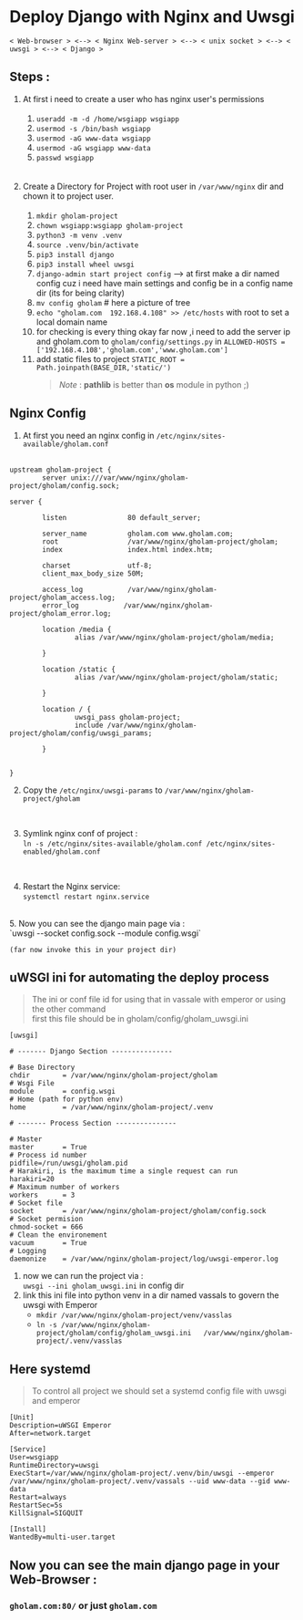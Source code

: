 # Deploy Django with Nginx and Uwsgi

``` 
< Web-browser > <--> < Nginx Web-server > <--> < unix socket > <--> < uwsgi > <--> < Django >
```

## Steps : 
1. At first i need to create a user who has nginx user's permissions </br></br>
    1. `useradd -m -d /home/wsgiapp wsgiapp`
    2. `usermod -s /bin/bash wsgiapp`
    3. `usermod -aG www-data wsgiapp`
    4. `usermod -aG wsgiapp www-data`
    5. `passwd wsgiapp`
</br></br></br>
2. Create a Directory for Project with root user in `/var/www/nginx` dir and chown it to project user.</br></br>
    1. `mkdir gholam-project`
    2. `chown wsgiapp:wsgiapp gholam-project`
    3. `python3 -m venv .venv`
    4. `source .venv/bin/activate`
    5. `pip3 install django`
    6. `pip3 install wheel uwsgi`
    7. `django-admin start project config` --> at first make a dir named config cuz i need have main settings and config be in a config name dir (its for being clarity)
    8. `mv config gholam` # here a picture of tree
    9. `echo "gholam.com  192.168.4.108" >> /etc/hosts` with root to set a local domain name
    10. for checking is every thing okay far now ,i need to add the server ip and gholam.com to `gholam/config/settings.py` in `ALLOWED-HOSTS = ['192.168.4.108','gholam.com','www.gholam.com']`
    11. add static files to project `STATIC_ROOT = Path.joinpath(BASE_DIR,'static/')` 
        > _Note_ : **pathlib** is better than **os** module in python ;)

## Nginx Config
1. At first you need an nginx config in `/etc/nginx/sites-available/gholam.conf ` </br></br>

```
upstream gholam-project {
        server unix:///var/www/nginx/gholam-project/gholam/config.sock;

server {

        listen               80 default_server;

        server_name          gholam.com www.gholam.com;
        root                 /var/www/nginx/gholam-project/gholam;
        index                index.html index.htm;

        charset              utf-8;
        client_max_body_size 50M;

        access_log           /var/www/nginx/gholam-project/gholam_access.log;
        error_log           /var/www/nginx/gholam-project/gholam_error.log;

        location /media {
                alias /var/www/nginx/gholam-project/gholam/media;

        }

        location /static {
                alias /var/www/nginx/gholam-project/gholam/static;

        }

        location / {
                uwsgi_pass gholam-project;
                include /var/www/nginx/gholam-project/gholam/config/uwsgi_params;

        }


}
```
2. Copy the `/etc/nginx/uwsgi-params` to `/var/www/nginx/gholam-project/gholam`
</br>

3. Symlink nginx conf of project : </br>
`ln -s /etc/nginx/sites-available/gholam.conf /etc/nginx/sites-enabled/gholam.conf`
</br>

4. Restart the Nginx service: </br>
`systemctl restart nginx.service`
</br>
5. Now you can see the django main page via : </br>
`uwsgi --socket config.sock --module config.wsgi` 

    (far now invoke this in your project dir)

## uWSGI ini for automating the deploy process
> The ini or conf file id for using that in vassale with emperor or using the other command </br>
first this file should be in gholam/config/gholam_uwsgi.ini
```
[uwsgi]

# ------- Django Section ---------------

# Base Directory 
chdir        = /var/www/nginx/gholam-project/gholam
# Wsgi File
module       = config.wsgi
# Home (path for python env)
home         = /var/www/nginx/gholam-project/.venv

# ------- Process Section ---------------

# Master 
master       = True 
# Process id number
pidfile=/run/uwsgi/gholam.pid
# Harakiri, is the maximum time a single request can run
harakiri=20
# Maximum number of workers 
workers      = 3
# Socket file
socket       = /var/www/nginx/gholam-project/gholam/config.sock
# Socket permision
chmod-socket = 666
# Clean the environement
vacuum       = True 
# Logging
daemonize    = /var/www/nginx/gholam-project/log/uwsgi-emperor.log
```
1. now we can run the project via : </br>
`uwsgi --ini gholam_uwsgi.ini` in config dir</br>
2. link this ini file into python venv in a dir named vassals to govern the uwsgi with Emperor </br>
   * `mkdir /var/www/nginx/gholam-project/venv/vasslas `</br>
   * `ln -s /var/www/nginx/gholam-project/gholam/config/gholam_uwsgi.ini   /var/www/nginx/gholam-project/.venv/vasslas` </br>

## Here systemd
> To control all project we should set a systemd config file with uwsgi and emperor 

```
[Unit]
Description=uWSGI Emperor 
After=network.target

[Service]
User=wsgiapp
RuntimeDirectory=uwsgi
ExecStart=/var/www/nginx/gholam-project/.venv/bin/uwsgi --emperor /var/www/nginx/gholam-project/.venv/vassals --uid www-data --gid www-data 
Restart=always
RestartSec=5s
KillSignal=SIGQUIT

[Install]
WantedBy=multi-user.target

```

## Now you can see the main django page in your Web-Browser : 

### **`gholam.com:80/`** or just **`gholam.com`**